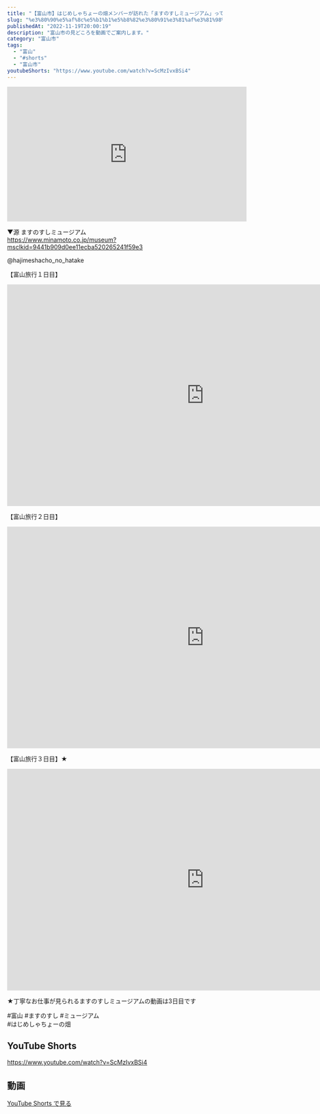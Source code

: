 ```yaml
---
title: "【富山市】はじめしゃちょーの畑メンバーが訪れた「ますのすしミュージアム」ってこんなとこ #shorts"
slug: "%e3%80%90%e5%af%8c%e5%b1%b1%e5%b8%82%e3%80%91%e3%81%af%e3%81%98%e3%82%81%e3%81%97%e3%82%83%e3%81%a1%e3%82%87%e3%83%bc%e3%81%ae%e7%95%91%e3%83%a1%e3%83%b3%e3%83%90%e3%83%bc%e3%81%8c%e8%a8%aa%e3%82%8c"
publishedAt: "2022-11-19T20:00:19"
description: "富山市の見どころを動画でご案内します。"
category: "富山市"
tags: 
  - "富山"
  - "#shorts"
  - "富山市"
youtubeShorts: "https://www.youtube.com/watch?v=ScMzIvxBSi4"
---
```


<iframe width="560" height="315" src="https://www.youtube.com/embed/_KLLxvyh_0I" frameborder="0" allowfullscreen></iframe>

▼源 ますのすしミュージアム<br />
https://www.minamoto.co.jp/museum?msclkid=9441b909d0ee11ecba520265241f59e3

@hajimeshacho_no_hatake

【富山旅行１日目】<br />
<iframe title="大会に出ます。" width="920" height="518" src="https://www.youtube.com/embed/VlGni1GxJVg?feature=oembed" frameborder="0" allow="accelerometer; autoplay; clipboard-write; encrypted-media; gyroscope; picture-in-picture; web-share" referrerpolicy="strict-origin-when-cross-origin" allowfullscreen></iframe>

【富山旅行２日目】<br />
<iframe title="男気ジャンケン旅したらやふへゐ先生のママ参戦してきたwww" width="920" height="518" src="https://www.youtube.com/embed/f8Y67j6WZKY?feature=oembed" frameborder="0" allow="accelerometer; autoplay; clipboard-write; encrypted-media; gyroscope; picture-in-picture; web-share" referrerpolicy="strict-origin-when-cross-origin" allowfullscreen></iframe>

【富山旅行３日目】★<br />
<iframe title="富山名物の工場に潜入して好き放題してみたwww" width="920" height="518" src="https://www.youtube.com/embed/RfSMmnGnvOY?feature=oembed" frameborder="0" allow="accelerometer; autoplay; clipboard-write; encrypted-media; gyroscope; picture-in-picture; web-share" referrerpolicy="strict-origin-when-cross-origin" allowfullscreen></iframe>

★丁寧なお仕事が見られるますのすしミュージアムの動画は3日目です

#富山 #ますのすし #ミュージアム<br />
#はじめしゃちょーの畑

## YouTube Shorts

https://www.youtube.com/watch?v=ScMzIvxBSi4

## 動画

[YouTube Shorts で見る](https://www.youtube.com/watch?v=ScMzIvxBSi4)


